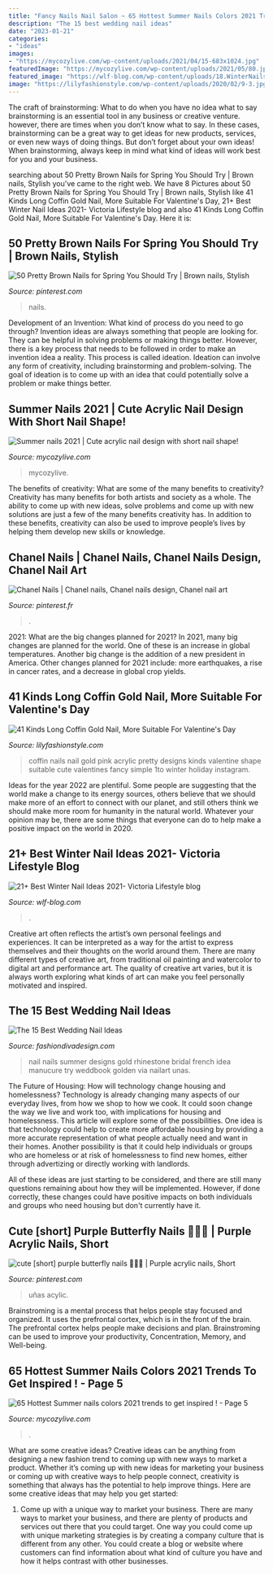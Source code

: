 ```yaml
---
title: "Fancy Nails Nail Salon ~ 65 Hottest Summer Nails Colors 2021 Trends To Get Inspired !"
description: "The 15 best wedding nail ideas"
date: "2023-01-21"
categories:
- "ideas"
images:
- "https://mycozylive.com/wp-content/uploads/2021/04/15-683x1024.jpg"
featuredImage: "https://mycozylive.com/wp-content/uploads/2021/05/80.jpg"
featured_image: "https://wlf-blog.com/wp-content/uploads/18.WinterNails.21.jpeg"
image: "https://lilyfashionstyle.com/wp-content/uploads/2020/02/9-3.jpg"
---
```



The craft of brainstorming: What to do when you have no idea what to say
brainstorming is an essential tool in any business or creative venture. however, there are times when you don’t know what to say. In these cases, brainstorming can be a great way to get ideas for new products, services, or even new ways of doing things. But don’t forget about your own ideas! When brainstorming, always keep in mind what kind of ideas will work best for you and your business.

	

		
searching about 50 Pretty Brown Nails for Spring You Should Try | Brown nails, Stylish you've came to the right web. We have 8 Pictures about 50 Pretty Brown Nails for Spring You Should Try | Brown nails, Stylish like 41 Kinds Long Coffin Gold Nail, More Suitable For Valentine&#039;s Day, 21+ Best Winter Nail Ideas 2021- Viсtoria Lifestyle blog and also 41 Kinds Long Coffin Gold Nail, More Suitable For Valentine&#039;s Day. Here it is:
		
    
## 50 Pretty Brown Nails For Spring You Should Try | Brown Nails, Stylish

<img loading=lazy src="https://i.pinimg.com/736x/36/1f/bc/361fbc25250446360eee225794d9ea49.jpg" onerror="this.onerror=null;this.src='https://tse3.mm.bing.net/th?id=OIP.BNZlZRBULdq3vwUPi_YGaQHaIt&amp;pid=15.1';" alt="50 Pretty Brown Nails for Spring You Should Try | Brown nails, Stylish">

_Source: pinterest.com_

>nails. 

	

Development of an Invention: What kind of process do you need to go through?
Invention ideas are always something that people are looking for. They can be helpful in solving problems or making things better. However, there is a key process that needs to be followed in order to make an invention idea a reality. This process is called ideation. Ideation can involve any form of creativity, including brainstorming and problem-solving. The goal of ideation is to come up with an idea that could potentially solve a problem or make things better.

    
## Summer Nails 2021 | Cute Acrylic Nail Design With Short Nail Shape!

<img loading=lazy src="https://mycozylive.com/wp-content/uploads/2021/04/15-683x1024.jpg" onerror="this.onerror=null;this.src='https://tse1.mm.bing.net/th?id=OIP.coEJCgv0PTASfnc55FHlHAHaLG&amp;pid=15.1';" alt="Summer nails 2021 | Cute acrylic nail design with short nail shape!">

_Source: mycozylive.com_

>mycozylive. 

	

The benefits of creativity: What are some of the many benefits to creativity?
Creativity has many benefits for both artists and society as a whole. The ability to come up with new ideas, solve problems and come up with new solutions are just a few of the many benefits creativity has. In addition to these benefits, creativity can also be used to improve people’s lives by helping them develop new skills or knowledge.

    
## Chanel Nails | Chanel Nails, Chanel Nails Design, Chanel Nail Art

<img loading=lazy src="https://i.pinimg.com/736x/1a/2d/b3/1a2db31439533aeac215fef04824dd94.jpg" onerror="this.onerror=null;this.src='https://tse2.mm.bing.net/th?id=OIP.TNB54hnSo4mrgX0lE4PIcAHaNK&amp;pid=15.1';" alt="Chanel Nails | Chanel nails, Chanel nails design, Chanel nail art">

_Source: pinterest.fr_

>. 

	

2021: What are the big changes planned for 2021?
In 2021, many big changes are planned for the world. One of these is an increase in global temperatures. Another big change is the addition of a new president in America. Other changes planned for 2021 include: more earthquakes, a rise in cancer rates, and a decrease in global crop yields.

    
## 41 Kinds Long Coffin Gold Nail, More Suitable For Valentine&#039;s Day

<img loading=lazy src="https://lilyfashionstyle.com/wp-content/uploads/2020/02/9-3.jpg" onerror="this.onerror=null;this.src='https://tse1.mm.bing.net/th?id=OIP.KUg6XciZWsgacaJuBQsU_QHaKq&amp;pid=15.1';" alt="41 Kinds Long Coffin Gold Nail, More Suitable For Valentine&#039;s Day">

_Source: lilyfashionstyle.com_

>coffin nails nail gold pink acrylic pretty designs kinds valentine shape suitable cute valentines fancy simple 1to winter holiday instagram. 

	

Ideas for the year 2022 are plentiful. Some people are suggesting that the world make a change to its energy sources, others believe that we should make more of an effort to connect with our planet, and still others think we should make more room for humanity in the natural world. Whatever your opinion may be, there are some things that everyone can do to help make a positive impact on the world in 2020.

    
## 21+ Best Winter Nail Ideas 2021- Viсtoria Lifestyle Blog

<img loading=lazy src="https://wlf-blog.com/wp-content/uploads/18.WinterNails.21.jpeg" onerror="this.onerror=null;this.src='https://tse1.mm.bing.net/th?id=OIP.mHJJUzN6K8FPyaeqiPDJNQHaIR&amp;pid=15.1';" alt="21+ Best Winter Nail Ideas 2021- Viсtoria Lifestyle blog">

_Source: wlf-blog.com_

>. 

	

Creative art often reflects the artist’s own personal feelings and experiences. It can be interpreted as a way for the artist to express themselves and their thoughts on the world around them. There are many different types of creative art, from traditional oil painting and watercolor to digital art and performance art. The quality of creative art varies, but it is always worth exploring what kinds of art can make you feel personally motivated and inspired.

    
## The 15 Best Wedding Nail Ideas

<img loading=lazy src="https://www.fashiondivadesign.com/wp-content/uploads/2014/06/summer-nail-art-idea-gold-rhinestone-bridal-nail-pinterest.jpg" onerror="this.onerror=null;this.src='https://tse2.mm.bing.net/th?id=OIP.qIcsRRa_vBQAWLJSf65gXAHaJ3&amp;pid=15.1';" alt="The 15 Best Wedding Nail Ideas">

_Source: fashiondivadesign.com_

>nail nails summer designs gold rhinestone bridal french idea manucure try weddbook golden via nailart unas. 

	

The Future of Housing: How will technology change housing and homelessness?
Technology is already changing many aspects of our everyday lives, from how we shop to how we cook. It could soon change the way we live and work too, with implications for housing and homelessness. This article will explore some of the possibilities. 
One idea is that technology could help to create more affordable housing by providing a more accurate representation of what people actually need and want in their homes. Another possibility is that it could help individuals or groups who are homeless or at risk of homelessness to find new homes, either through advertizing or directly working with landlords. 

All of these ideas are just starting to be considered, and there are still many questions remaining about how they will be implemented. However, if done correctly, these changes could have positive impacts on both individuals and groups who need housing but don't currently have it.

    
## Cute [short] Purple Butterfly Nails 🥺🦋💜 | Purple Acrylic Nails, Short

<img loading=lazy src="https://i.pinimg.com/736x/aa/2c/7b/aa2c7b26adec605d57bc9bf2c42b81fd.jpg" onerror="this.onerror=null;this.src='https://tse1.mm.bing.net/th?id=OIP.zFQnBSQmu1i-mfBmqMJH5gHaJ3&amp;pid=15.1';" alt="cute [short] purple butterfly nails 🥺🦋💜 | Purple acrylic nails, Short">

_Source: pinterest.com_

>uñas acylic. 

	

Brainstroming is a mental process that helps people stay focused and organized. It uses the prefrontal cortex, which is in the front of the brain. The prefrontal cortex helps people make decisions and plan. Brainstroming can be used to improve your productivity, Concentration, Memory, and Well-being.

    
## 65 Hottest Summer Nails Colors 2021 Trends To Get Inspired ! - Page 5

<img loading=lazy src="https://mycozylive.com/wp-content/uploads/2021/05/80.jpg" onerror="this.onerror=null;this.src='https://tse3.mm.bing.net/th?id=OIP.Rh5LZ2WPW7fXBkjGfqWRwQHaLH&amp;pid=15.1';" alt="65 Hottest Summer nails colors 2021 trends to get inspired ! - Page 5">

_Source: mycozylive.com_

>. 

	

What are some creative ideas?
Creative ideas can be anything from designing a new fashion trend to coming up with new ways to market a product. Whether it’s coming up with new ideas for marketing your business or coming up with creative ways to help people connect, creativity is something that always has the potential to help improve things. Here are some creative ideas that may help you get started: 
1. Come up with a unique way to market your business. There are many ways to market your business, and there are plenty of products and services out there that you could target. One way you could come up with unique marketing strategies is by creating a company culture that is different from any other. You could create a blog or website where customers can find information about what kind of culture you have and how it helps contrast with other businesses.

